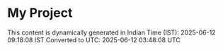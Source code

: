 # My Project

This content is dynamically generated in Indian Time (IST): 2025-06-12 09:18:08 IST
Converted to UTC: 2025-06-12 03:48:08 UTC

